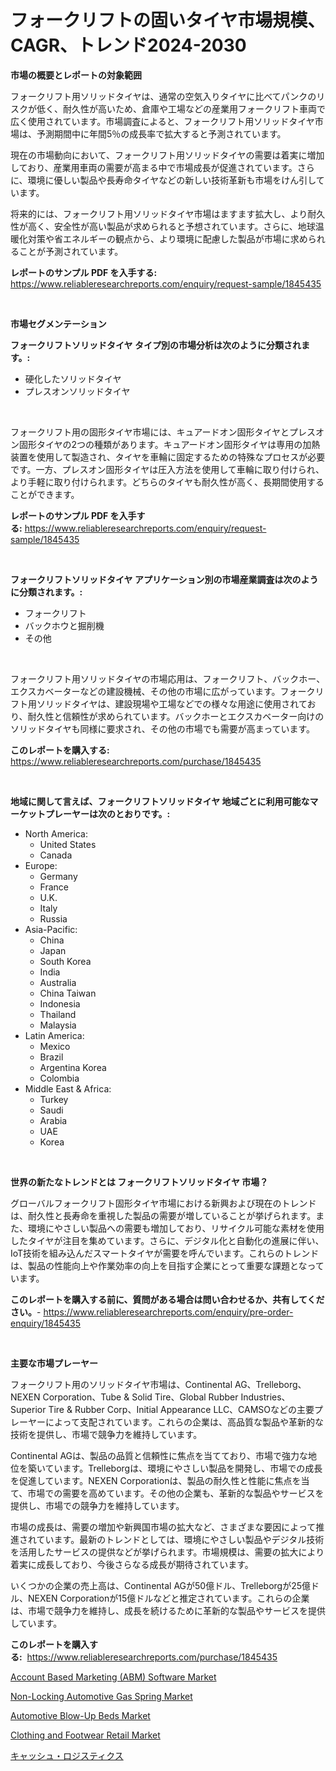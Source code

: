 <p><h1>フォークリフトの固いタイヤ市場規模、CAGR、トレンド2024-2030</h1></p><p><strong>市場の概要とレポートの対象範囲</strong></p>
<p><p>フォークリフト用ソリッドタイヤは、通常の空気入りタイヤに比べてパンクのリスクが低く、耐久性が高いため、倉庫や工場などの産業用フォークリフト車両で広く使用されています。市場調査によると、フォークリフト用ソリッドタイヤ市場は、予測期間中に年間5％の成長率で拡大すると予測されています。</p><p>現在の市場動向において、フォークリフト用ソリッドタイヤの需要は着実に増加しており、産業用車両の需要が高まる中で市場成長が促進されています。さらに、環境に優しい製品や長寿命タイヤなどの新しい技術革新も市場をけん引しています。</p><p>将来的には、フォークリフト用ソリッドタイヤ市場はますます拡大し、より耐久性が高く、安全性が高い製品が求められると予想されています。さらに、地球温暖化対策や省エネルギーの観点から、より環境に配慮した製品が市場に求められることが予測されています。</p></p>
<p><strong>レポートのサンプル PDF を入手する:</strong> <a href="https://www.reliableresearchreports.com/enquiry/request-sample/1845435">https://www.reliableresearchreports.com/enquiry/request-sample/1845435</a></p>
<p>&nbsp;</p>
<p><strong>市場セグメンテーション</strong></p>
<p><strong>フォークリフトソリッドタイヤ タイプ別の市場分析は次のように分類されます。:</strong></p>
<p><ul><li>硬化したソリッドタイヤ</li><li>プレスオンソリッドタイヤ</li></ul></p>
<p>&nbsp;</p>
<p><p>フォークリフト用の固形タイヤ市場には、キュアードオン固形タイヤとプレスオン固形タイヤの2つの種類があります。キュアードオン固形タイヤは専用の加熱装置を使用して製造され、タイヤを車輪に固定するための特殊なプロセスが必要です。一方、プレスオン固形タイヤは圧入方法を使用して車輪に取り付けられ、より手軽に取り付けられます。どちらのタイヤも耐久性が高く、長期間使用することができます。</p></p>
<p><strong>レポートのサンプル PDF を入手する:</strong>&nbsp;<a href="https://www.reliableresearchreports.com/enquiry/request-sample/1845435">https://www.reliableresearchreports.com/enquiry/request-sample/1845435</a></p>
<p>&nbsp;</p>
<p><strong> フォークリフトソリッドタイヤ アプリケーション別の市場産業調査は次のように分類されます。:</strong></p>
<p><ul><li>フォークリフト</li><li>バックホウと掘削機</li><li>その他</li></ul></p>
<p>&nbsp;</p>
<p><p>フォークリフト用ソリッドタイヤの市場応用は、フォークリフト、バックホー、エクスカベーターなどの建設機械、その他の市場に広がっています。フォークリフト用ソリッドタイヤは、建設現場や工場などでの様々な用途に使用されており、耐久性と信頼性が求められています。バックホーとエクスカベーター向けのソリッドタイヤも同様に要求され、その他の市場でも需要が高まっています。</p></p>
<p><strong>このレポートを購入する:</strong>&nbsp; <a href="https://www.reliableresearchreports.com/purchase/1845435">https://www.reliableresearchreports.com/purchase/1845435</a></p>
<p>&nbsp;</p>
<p><strong>地域に関して言えば、フォークリフトソリッドタイヤ 地域ごとに利用可能なマーケットプレーヤーは次のとおりです。:</strong></p>
<p><ul>
    <li>
        North America:
        <ul>
            <li>United States</li>
            <li>Canada</li>
        </ul>
    </li>
    <li>
        Europe:
        <ul>
            <li>Germany</li>
            <li>France</li>
            <li>U.K.</li>
            <li>Italy</li>
            <li>Russia</li>
        </ul>
    </li>
    <li>
        Asia-Pacific:
        <ul>
            <li>China</li>
            <li>Japan</li>
            <li>South Korea</li>
            <li>India</li>
            <li>Australia</li>
            <li>China Taiwan</li>
            <li>Indonesia</li>
            <li>Thailand</li>
            <li>Malaysia</li>
        </ul>
    </li>
    <li>
        Latin America:
        <ul>
            <li>Mexico</li>
            <li>Brazil</li>
            <li>Argentina Korea</li>
            <li>Colombia</li>
        </ul>
    </li>
    <li>
        Middle East & Africa:
        <ul>
            <li>Turkey</li>
            <li>Saudi</li>
            <li>Arabia</li>
            <li>UAE</li>
            <li>Korea</li>
        </ul>
    </li>
    </ul></p>
<p>&nbsp;</p>
<p><strong>世界の新たなトレンドとは フォークリフトソリッドタイヤ 市場？</strong></p>
<p><p>グローバルフォークリフト固形タイヤ市場における新興および現在のトレンドは、耐久性と長寿命を重視した製品の需要が増していることが挙げられます。また、環境にやさしい製品への需要も増加しており、リサイクル可能な素材を使用したタイヤが注目を集めています。さらに、デジタル化と自動化の進展に伴い、IoT技術を組み込んだスマートタイヤが需要を呼んでいます。これらのトレンドは、製品の性能向上や作業効率の向上を目指す企業にとって重要な課題となっています。</p></p>
<p><strong>このレポートを購入する前に、質問がある場合は問い合わせるか、共有してください。</strong>- <a href="https://www.reliableresearchreports.com/enquiry/pre-order-enquiry/1845435">https://www.reliableresearchreports.com/enquiry/pre-order-enquiry/1845435</a></p>
<p>&nbsp;</p>
<p><strong>主要な市場プレーヤー</strong></p>
<p><p>フォークリフト用のソリッドタイヤ市場は、Continental AG、Trelleborg、NEXEN Corporation、Tube & Solid Tire、Global Rubber Industries、Superior Tire & Rubber Corp、Initial Appearance LLC、CAMSOなどの主要プレーヤーによって支配されています。これらの企業は、高品質な製品や革新的な技術を提供し、市場で競争力を維持しています。</p><p>Continental AGは、製品の品質と信頼性に焦点を当てており、市場で強力な地位を築いています。Trelleborgは、環境にやさしい製品を開発し、市場での成長を促進しています。NEXEN Corporationは、製品の耐久性と性能に焦点を当て、市場での需要を高めています。その他の企業も、革新的な製品やサービスを提供し、市場での競争力を維持しています。</p><p>市場の成長は、需要の増加や新興国市場の拡大など、さまざまな要因によって推進されています。最新のトレンドとしては、環境にやさしい製品やデジタル技術を活用したサービスの提供などが挙げられます。市場規模は、需要の拡大により着実に成長しており、今後さらなる成長が期待されています。</p><p>いくつかの企業の売上高は、Continental AGが50億ドル、Trelleborgが25億ドル、NEXEN Corporationが15億ドルなどと推定されています。これらの企業は、市場で競争力を維持し、成長を続けるために革新的な製品やサービスを提供しています。</p></p>
<p><strong>このレポートを購入する:</strong>&nbsp;&nbsp;<a href="https://www.reliableresearchreports.com/purchase/1845435">https://www.reliableresearchreports.com/purchase/1845435</a></p>
<p><p><a href="https://funky-papaya-cf4.notion.site/Global-Account-Based-Marketing-ABM-Software-Market-Size-and-Market-Trends-Insights-and-Projection-b34dc4f8e1d04b88a83356dd9a0664a8">Account Based Marketing (ABM) Software Market</a></p><p><a href="https://view.publitas.com/reportprime-1/non-locking-automotive-gas-spring-market-centers-on-aspects-such-as-market-growth-market-share-market-opportunity-and-projected-forecasts-spanning-from-2024-to-2031/">Non-Locking Automotive Gas Spring Market</a></p><p><a href="https://view.publitas.com/reportprime-1/automotive-blow-up-beds-market-insights-market-players-and-forecast-till-2031/">Automotive Blow-Up Beds Market</a></p><p><a href="https://github.com/Hazelklievgspy6vdcsmu106w/Market-Research-Report-List-1/blob/main/clothing-and-footwear-retail-market.md">Clothing and Footwear Retail Market</a></p><p><a href="https://medium.com/@dangezieme/%E7%8F%BE%E9%87%91%E7%89%A9%E6%B5%81%E5%B8%82%E5%A0%B4%E3%81%AE%E8%A6%8F%E6%A8%A1%E3%81%AF-%E3%82%B0%E3%83%AD%E3%83%BC%E3%83%90%E3%83%AB%E6%A5%AD%E7%95%8C%E3%81%A7%E6%9C%80%E9%81%A9%E3%81%AA%E3%83%9E%E3%83%BC%E3%82%B1%E3%83%86%E3%82%A3%E3%83%B3%E3%82%B0%E3%83%81%E3%83%A3%E3%83%B3%E3%83%8D%E3%83%AB%E3%82%92%E6%98%8E%E3%82%89%E3%81%8B%E3%81%AB%E3%81%97%E3%81%BE%E3%81%99-c8b6fb1d4d90">キャッシュ・ロジスティクス</a></p></p>